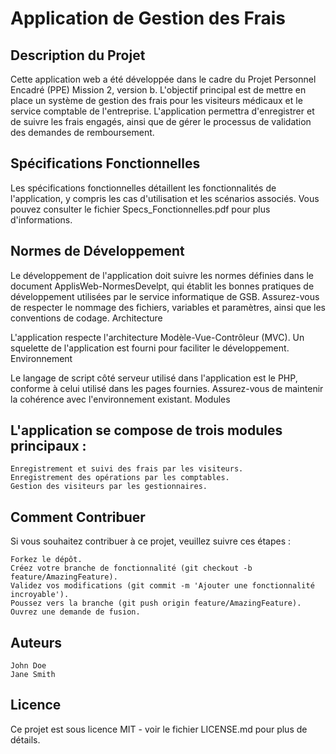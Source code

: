 # Application de Gestion des Frais

## Description du Projet

Cette application web a été développée dans le cadre du Projet Personnel Encadré (PPE) Mission 2, version b. L'objectif principal est de mettre en place un système de gestion des frais pour les visiteurs médicaux et le service comptable de l'entreprise. L'application permettra d'enregistrer et de suivre les frais engagés, ainsi que de gérer le processus de validation des demandes de remboursement.

## Spécifications Fonctionnelles

Les spécifications fonctionnelles détaillent les fonctionnalités de l'application, y compris les cas d'utilisation et les scénarios associés. Vous pouvez consulter le fichier Specs_Fonctionnelles.pdf pour plus d'informations.
## Normes de Développement

Le développement de l'application doit suivre les normes définies dans le document ApplisWeb-NormesDevelpt, qui établit les bonnes pratiques de développement utilisées par le service informatique de GSB. Assurez-vous de respecter le nommage des fichiers, variables et paramètres, ainsi que les conventions de codage.
Architecture

L'application respecte l'architecture Modèle-Vue-Contrôleur (MVC). Un squelette de l'application est fourni pour faciliter le développement.
Environnement

Le langage de script côté serveur utilisé dans l'application est le PHP, conforme à celui utilisé dans les pages fournies. Assurez-vous de maintenir la cohérence avec l'environnement existant.
Modules

## L'application se compose de trois modules principaux :

    Enregistrement et suivi des frais par les visiteurs.
    Enregistrement des opérations par les comptables.
    Gestion des visiteurs par les gestionnaires.

## Comment Contribuer

 Si vous souhaitez contribuer à ce projet, veuillez suivre ces étapes :

    Forkez le dépôt.
    Créez votre branche de fonctionnalité (git checkout -b feature/AmazingFeature).
    Validez vos modifications (git commit -m 'Ajouter une fonctionnalité incroyable').
    Poussez vers la branche (git push origin feature/AmazingFeature).
    Ouvrez une demande de fusion.

## Auteurs

    John Doe
    Jane Smith

## Licence

Ce projet est sous licence MIT - voir le fichier LICENSE.md pour plus de détails.

